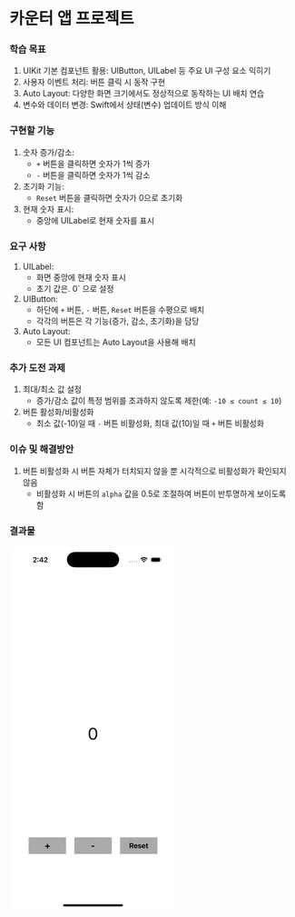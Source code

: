 # 카운터 앱 프로젝트

### 학습 목표
1. UIKit 기본 컴포넌트 활용: UIButton, UILabel 등 주요 UI 구성 요소 익히기
2. 사용자 이벤트 처리: 버튼 클릭 시 동작 구현
3. Auto Layout: 다양한 화면 크기에서도 정상적으로 동작하는 UI 배치 연습
4. 변수와 데이터 변경: Swift에서 상태(변수) 업데이트 방식 이해

### 구현할 기능
1. 숫자 증가/감소:
    - `+` 버튼을 클릭하면 숫자가 1씩 증가
    - `-` 버튼을 클릭하면 숫자가 1씩 감소
2. 초기화 기능:
    - `Reset` 버튼을 클릭하면 숫자가 0으로 초기화
3. 현재 숫자 표시:
    - 중앙에 UILabel로 현재 숫자를 표시

### 요구 사항
1. UILabel:
    - 화면 중앙에 현재 숫자 표시
    - 초기 값은. 0` 으로 설정
2. UIButton:
    - 하단에 `+` 버튼, `-` 버튼, `Reset` 버튼을 수평으로 배치
    - 각각의 버튼은 각 기능(증가, 감소, 초기화)을 담당
3. Auto Layout:
    - 모든 UI 컴포넌트는 Auto Layout을 사용해 배치

### 추가 도전 과제
1. 최대/최소 값 설정
    - 증가/감소 값이 특정 범위를 초과하지 않도록 제한(예: `-10 ≤ count ≤ 10`)
2. 버튼 활성화/비활성화
    - 최소 값(-10)일 때 `-` 버튼 비활성화, 최대 값(10)일 때 `+` 버튼 비활성화

### 이슈 및 해결방안
1. 버튼 비활성화 시 버튼 자체가 터치되지 않을 뿐 시각적으로 비활성화가 확인되지 않음
    - 비활성화 시 버튼의 `alpha` 값을 0.5로 조절하여 버튼이 반투명하게 보이도록 함

### 결과물
![Counter](./image/Counter.gif)
